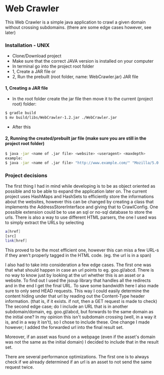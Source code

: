 # Web Crawler

This Web Crawler is a simple java application to crawl a given domain without crossing subdomains. (there are some edge cases however, see later)

### Installation - UNIX
  - Clone/Download project
  - Make sure that the correct JAVA version is installed on your computer
  - In terminal go into the project root folder
  - 1, Create a JAR file or
  - 2, Run the prebuilt (root folder, name: WebCrawler.jar) JAR file

#### 1, Creating a JAR file
  - In the root folder create the jar file then move it to the current (project root) folder:
```sh
$ gradle build
$ mv build/libs/WebCrawler-1.2.jar ./WebCrawler.jar
```
  - After this  

#### 2, Running the created/prebuilt jar file (make sure you are still in the project root folder)
```sh
$ java -jar <name of .jar file> <website> <useragent> <maxdepth>
example:
$ java -jar <name of .jar file> "http://www.example.com/" "Mozilla/5.0 (Windows NT 6.1) AppleWebKit/537.36 (KHTML, like Gecko) Chrome/41.0.2228.0 Safari/537.36" 2
```

### Project decisions
The first thing I had in mind while developing is to be as object oriented as possible and to be able to expand the application later on. 
The current project uses HashMaps and HashSets to efficiently store the informations about the websites, 
however this can be changed by creating a class that implements the AddressStorerInterface and giving that to CrawlConfig. 
One possible extension could be to use an sql or no-sql database to store the urls.
There is also a way to use different HTML parsers, the one I used was to simply extract the URLs by selecting
```sh
a[href]
[src]
link[href]
```
This proved to be the most efficient one, however this can miss a few URL-s if they aren't properly tagged in the HTML code. (eg. the url is in a span)

I also had to take into consideration a few edge cases. The first one was that what should happen in case an url points to eg. goo.gl/abcd. 
There is no way to know just by looking at the url whether this is an asset or a website. 
To find out I used the jsoup library that handles all the redirects and in the end I get the final URL. 
To save some bandwidth here I also made sure to only send HEAD requests. 
This way I could easily determine the content hiding under that url by reading out the Content-Type header information. 
(that is, if it exists. if not, then a GET request is made to check)
The second edge case; do I include an URL that is in another subdomain/domain, eg. goo.gl/abcd, 
but forwards to the same domain as the initial one? 
In my opinion this isn't subdomain crossing (well, in a way it is, and in a way it isn't), so I chose to include these. 
One change I made however; I added the forwarded url into the final result set.

Moreover, if an asset was found on a webpage (even if the asset's domain was not the same as the initial domain) I decided to include that in the result set.

There are several performance optimizations. The first one is to always check if we already determined if an url is an asset to not send the same request twice.